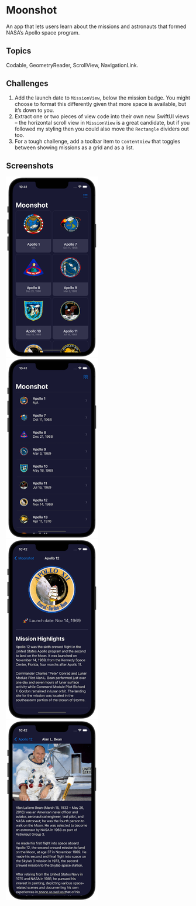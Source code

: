 #  Moonshot

An app that lets users learn about the missions and astronauts that formed NASA’s Apollo space program.

## Topics

Codable, GeometryReader, ScrollView, NavigationLink.

## Challenges

1. Add the launch date to `MissionView`, below the mission badge. You might choose to format this differently given that more space is available, but it’s down to you.
2. Extract one or two pieces of view code into their own new SwiftUI views – the horizontal scroll view in `MissionView` is a great candidate, but if you followed my styling then you could also move the `Rectangle` dividers out too.
3. For a tough challenge, add a toolbar item to `ContentView` that toggles between showing missions as a grid and as a list.

## Screenshots

<img src="screenshots/screen01.png" alt="Moonshot app screenshot 1" width="250">&nbsp;&nbsp;&nbsp;&nbsp;
<img src="screenshots/screen02.png" alt="Moonshot app screenshot 2" width="250">&nbsp;&nbsp;&nbsp;&nbsp;
<img src="screenshots/screen03.png" alt="Moonshot app screenshot 3" width="250">&nbsp;&nbsp;&nbsp;&nbsp;
<img src="screenshots/screen04.png" alt="Moonshot app screenshot 4" width="250">

